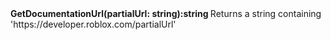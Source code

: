 <b>
GetDocumentationUrl(partialUrl: string):string
</b>
Returns a string containing 'https://developer.roblox.com/partialUrl'
